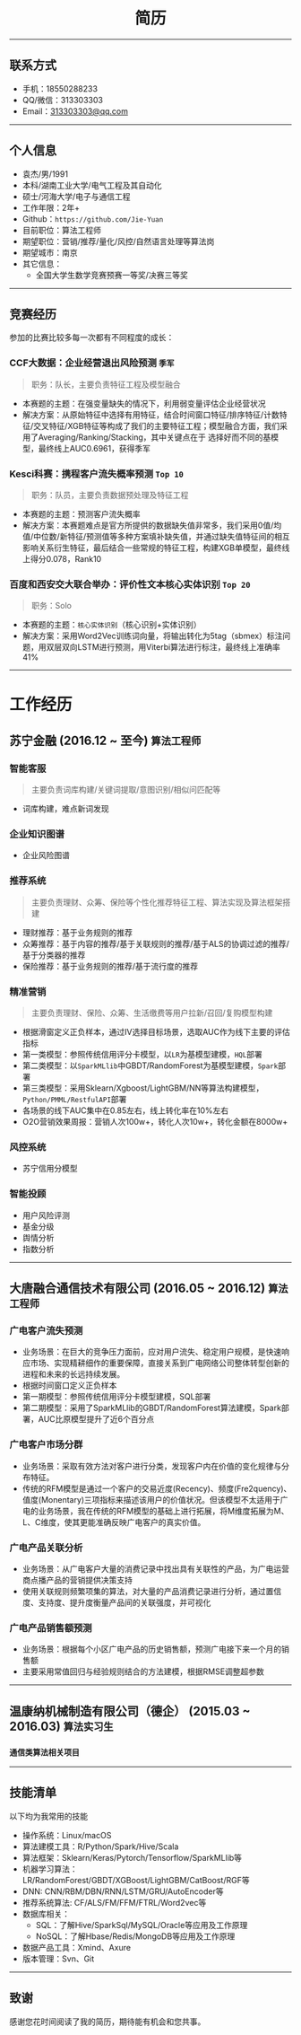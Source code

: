 <h1 align = "center"> 简历 </h1>

---

## **联系方式**
- 手机：18550288233
- QQ/微信：313303303
- Email：313303303@qq.com

---
## **个人信息**
- 袁杰/男/1991
- 本科/湖南工业大学/电气工程及其自动化
- 硕士/河海大学/电子与通信工程
- 工作年限：2年+
- Github：`https://github.com/Jie-Yuan`
- 目前职位：算法工程师
- 期望职位：营销/推荐/量化/风控/自然语言处理等算法岗
- 期望城市：南京
- 其它信息：
    - 全国大学生数学竞赛预赛一等奖/决赛三等奖
    
---
## 竞赛经历
参加的比赛比较多每一次都有不同程度的成长：

### CCF大数据：企业经营退出风险预测 `季军`
> 职务：队长，主要负责特征工程及模型融合

- 本赛题的主题：在强变量缺失的情况下，利用弱变量评估企业经营状况
- 解决方案：从原始特征中选择有用特征，结合时间窗口特征/排序特征/计数特征/交叉特征/XGB特征等构成了我们的主要特征工程；模型融合方面，我们采用了Averaging/Ranking/Stacking，其中关键点在于
选择好而不同的基模型，最终线上AUC0.6961，获得季军

### Kesci科赛：携程客户流失概率预测 `Top 10`
> 职务：队员，主要负责数据预处理及特征工程

- 本赛题的主题：预测客户流失概率
- 解决方案：本赛题难点是官方所提供的数据缺失值非常多，我们采用0值/均值/中位数/新特征/预测值等多种方案填补缺失值，并通过缺失值特征间的相互影响关系衍生特征，最后结合一些常规的特征工程，构建XGB单模型，最终线上得分0.078，Rank10


### 百度和西安交大联合举办：评价性文本核心实体识别 `Top 20`
> 职务：Solo

- 本赛题的主题：`核心实体识别`（核心识别+实体识别）
- 解决方案：采用Word2Vec训练词向量，将输出转化为5tag（sbmex）标注问题，用双层双向LSTM进行预测，用Viterbi算法进行标注，最终线上准确率41%

---
# 工作经历
## 苏宁金融    (2016.12 ~ 至今)  `算法工程师`

### 智能客服
> 主要负责词库构建/关键词提取/意图识别/相似问匹配等

- 词库构建，难点新词发现


### 企业知识图谱
- 企业风险图谱

### 推荐系统
> 主要负责理财、众筹、保险等个性化推荐特征工程、算法实现及算法框架搭建

- 理财推荐：基于业务规则的推荐
- 众筹推荐：基于内容的推荐/基于关联规则的推荐/基于ALS的协调过滤的推荐/基于分类器的推荐
- 保险推荐：基于业务规则的推荐/基于流行度的推荐

### 精准营销
> 主要负责理财、保险、众筹、生活缴费等用户拉新/召回/复购模型构建

- 根据滑窗定义正负样本，通过IV选择目标场景，选取AUC作为线下主要的评估指标
- 第一类模型：参照传统信用评分卡模型，以`LR`为基模型建模，`HQL`部署
- 第二类模型：以`SparkMLlib`中GBDT/RandomForest为基模型建模，`Spark`部署
- 第三类模型：采用Sklearn/Xgboost/LightGBM/NN等算法构建模型，`Python/PMML/RestfulAPI`部署
- 各场景的线下AUC集中在0.85左右，线上转化率在10%左右 
- O2O营销效果周报：营销人次100w+，转化人次10w+，转化金额在8000w+

### 风控系统
- 苏宁信用分模型

### 智能投顾
- 用户风险评测
- 基金分级
- 舆情分析
- 指数分析

---
## 大唐融合通信技术有限公司    (2016.05 ~ 2016.12)    `算法工程师`
### 广电客户流失预测
- 业务场景：在巨大的竞争压力面前，应对用户流失、稳定用户规模，是快速响应市场、实现精耕细作的重要保障，直接关系到广电网络公司整体转型创新的进程和未来的长远持续发展。
- 根据时间窗口定义正负样本
- 第一期模型：参照传统信用评分卡模型建模，SQL部署
- 第二期模型：采用了SparkMLlib的GBDT/RandomForest算法建模，Spark部署，AUC比原模型提升了近6个百分点

### 广电客户市场分群
- 业务场景：采取有效方法对客户进行分类，发现客户内在价值的变化规律与分布特征。
- 传统的RFM模型是通过一个客户的交易近度(Recency)、频度(Fre2quency)、值度(Monentary)三项指标来描述该用户的价值状况。但该模型不太适用于广电的业务场景，我在传统的RFM模型的基础上进行拓展，将M维度拓展为M、L、C维度，使其更能准确反映广电客户的真实价值。

### 广电产品关联分析
- 业务场景：从广电客户大量的消费记录中找出具有关联性的产品，为广电运营商点播产品的营销提供决策支持
- 使用关联规则频繁项集的算法，对大量的产品消费记录进行分析，通过置信度、支持度、提升度衡量产品间的关联强度，并可视化

### 广电产品销售额预测
- 业务场景：根据每个小区广电产品的历史销售额，预测广电接下来一个月的销售额
- 主要采用常值回归与经验规则结合的方法建模，根据RMSE调整超参数


---
## 温康纳机械制造有限公司（德企）    (2015.03 ~ 2016.03)    `算法实习生`
### `通信类算法相关项目`

---
## 技能清单
以下均为我常用的技能

- 操作系统：Linux/macOS
- 算法建模工具：R/Python/Spark/Hive/Scala
- 算法框架：Sklearn/Keras/Pytorch/Tensorflow/SparkMLlib等
- 机器学习算法：LR/RandomForest/GBDT/XGBoost/LightGBM/CatBoost/RGF等
- DNN: CNN/RBM/DBN/RNN/LSTM/GRU/AutoEncoder等
- 推荐系统算法: CF/ALS/FM/FFM/FTRL/Word2vec等
- 数据库相关：
    - SQL：了解Hive/SparkSql/MySQL/Oracle等应用及工作原理
    - NoSQL：了解Hbase/Redis/MongoDB等应用及工作原理
- 数据产品工具：Xmind、Axure
- 版本管理：Svn、Git


---
## 致谢

感谢您花时间阅读了我的简历，期待能有机会和您共事。

